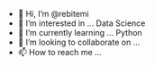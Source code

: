 - 👋 Hi, I’m @rebitemi
- 👀 I’m interested in ... Data Science
- 🌱 I’m currently learning ... Python
- 💞️ I’m looking to collaborate on ...
- 📫 How to reach me ... 

<!---
rebitemi/rebitemi is a ✨ special ✨ repository because its `README.md` (this file) appears on your GitHub profile.
You can click the Preview link to take a look at your changes.
--->

